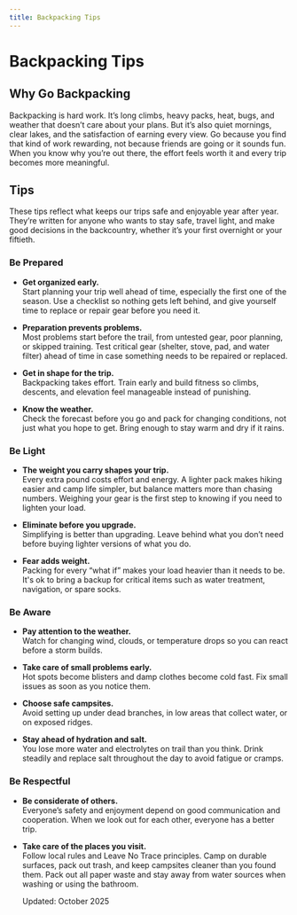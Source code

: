 ```yaml
---
title: Backpacking Tips
---
```

# Backpacking Tips

## Why Go Backpacking

Backpacking is hard work. It’s long climbs, heavy packs, heat, bugs, and weather that doesn’t care about your plans. But it’s also quiet mornings, clear lakes, and the satisfaction of earning every view. Go because you find that kind of work rewarding, not because friends are going or it sounds fun. When you know why you’re out there, the effort feels worth it and every trip becomes more meaningful.

## Tips

These tips reflect what keeps our trips safe and enjoyable year after year. They’re written for anyone who wants to stay safe, travel light, and make good decisions in the backcountry, whether it’s your first overnight or your fiftieth.

### Be Prepared

- **Get organized early.**  
  Start planning your trip well ahead of time, especially the first one of the season. Use a checklist so nothing gets left behind, and give yourself time to replace or repair gear before you need it.

- **Preparation prevents problems.**  
  Most problems start before the trail, from untested gear, poor planning, or skipped training. Test critical gear (shelter, stove, pad, and water filter) ahead of time in case something needs to be repaired or replaced.

- **Get in shape for the trip.**  
  Backpacking takes effort. Train early and build fitness so climbs, descents, and elevation feel manageable instead of punishing.  

- **Know the weather.**  
  Check the forecast before you go and pack for changing conditions, not just what you hope to get. Bring enough to stay warm and dry if it rains.  

### Be Light

- **The weight you carry shapes your trip.**  
  Every extra pound costs effort and energy. A lighter pack makes hiking easier and camp life simpler, but balance matters more than chasing numbers. Weighing your gear is the first step to knowing if you need to lighten your load. 

- **Eliminate before you upgrade.**  
  Simplifying is better than upgrading. Leave behind what you don’t need before buying lighter versions of what you do. 

- **Fear adds weight.**  
  Packing for every “what if” makes your load heavier than it needs to be. It's ok to bring a backup for critical items such as water treatment, navigation, or spare socks.  

### Be Aware

- **Pay attention to the weather.**  
  Watch for changing wind, clouds, or temperature drops so you can react before a storm builds.

- **Take care of small problems early.**  
  Hot spots become blisters and damp clothes become cold fast. Fix small issues as soon as you notice them.

- **Choose safe campsites.**  
  Avoid setting up under dead branches, in low areas that collect water, or on exposed ridges. 

- **Stay ahead of hydration and salt.**  
  You lose more water and electrolytes on trail than you think. Drink steadily and replace salt throughout the day to avoid fatigue or cramps.

### Be Respectful

- **Be considerate of others.**  
  Everyone’s safety and enjoyment depend on good communication and cooperation. When we look out for each other, everyone has a better trip.

- **Take care of the places you visit.**  
  Follow local rules and Leave No Trace principles. Camp on durable surfaces, pack out trash, and keep campsites cleaner than you found them. Pack out all paper waste and stay away from water sources when washing or using the bathroom.

  







  Updated: October 2025